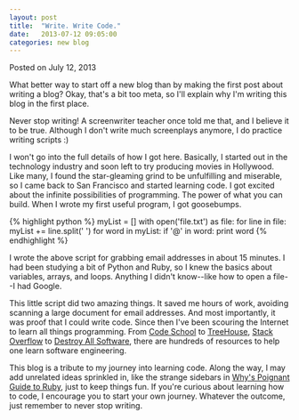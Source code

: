 ```yaml
---
layout: post
title:  "Write. Write Code."
date:   2013-07-12 09:05:00
categories: new blog
---
```

<div class=”postmetadata”>
  Posted on <span class=”updated”>July 12, 2013</span>
</div>

What better way to start off a new blog than by making the first post about writing a blog? Okay, that's a bit too meta, so I'll explain why I'm writing this blog in the first place.

Never stop writing! A screenwriter teacher once told me that, and I believe it to be true. Although I don't write much screenplays anymore, I do practice writing scripts :)

I won't go into the full details of how I got here. Basically, I started out in the technology industry and soon left to try producing movies in Hollywood. Like many, I found the star-gleaming grind to be unfulfilling and miserable, so I came back to San Francisco and started learning code. I got excited about the infinite possibilities of programming. The power of what you can build. When I wrote my first useful program, I got goosebumps.

{% highlight python %}
myList = []
with open('file.txt') as file:
  for line in file:
    myList += line.split(' ')
  for word in myList:
    if '@' in word:
      print word
{% endhighlight %}

I wrote the above script for grabbing email addresses in about 15 minutes. I had been studying a bit of Python and Ruby, so I knew the basics about variables, arrays, and loops. Anything I didn't know--like how to open a file--I had Google.

This little script did two amazing things. It saved me hours of work, avoiding scanning a large document for email addresses. And most importantly, it was proof that I could write code. Since then I've been scouring the Internet to learn all things programming. From [Code School][code] to [TreeHouse][tree], [Stack Overflow][stack] to [Destroy All Software][DAS], there are hundreds of resources to help one learn software engineering.

This blog is a tribute to my journey into learning code. Along the way, I may add unrelated ideas sprinkled in, like the strange sidebars in [Why's Poignant Guide to Ruby][why], just to keep things fun. If you're curious about learning how to code, I encourage you to start your own journey. Whatever the outcome, just remember to never stop writing.


[why]:    http://mislav.uniqpath.com/poignant-guide/
[code]:   http://www.codeschool.com/
[tree]:   http://teamtreehouse.com/
[stack]:  http://stackoverflow.com/
[DAS]:    http://www.destroyallsoftware.com/
